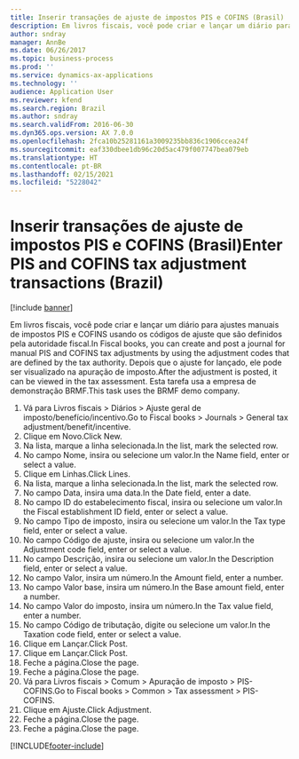 ```yaml
---
title: Inserir transações de ajuste de impostos PIS e COFINS (Brasil)
description: Em livros fiscais, você pode criar e lançar um diário para ajustes manuais de impostos PIS e COFINS usando os códigos de ajuste que são definidos pela autoridade fiscal.
author: sndray
manager: AnnBe
ms.date: 06/26/2017
ms.topic: business-process
ms.prod: ''
ms.service: dynamics-ax-applications
ms.technology: ''
audience: Application User
ms.reviewer: kfend
ms.search.region: Brazil
ms.author: sndray
ms.search.validFrom: 2016-06-30
ms.dyn365.ops.version: AX 7.0.0
ms.openlocfilehash: 2fca10b25281161a3009235bb836c1906ccea24f
ms.sourcegitcommit: eaf330dbee1db96c20d5ac479f007747bea079eb
ms.translationtype: HT
ms.contentlocale: pt-BR
ms.lasthandoff: 02/15/2021
ms.locfileid: "5228042"
---
```

# <a name="enter-pis-and-cofins-tax-adjustment-transactions-brazil"></a><span data-ttu-id="7d981-103">Inserir transações de ajuste de impostos PIS e COFINS (Brasil)</span><span class="sxs-lookup"><span data-stu-id="7d981-103">Enter PIS and COFINS tax adjustment transactions (Brazil)</span></span>

[!include [banner](../../includes/banner.md)]

<span data-ttu-id="7d981-104">Em livros fiscais, você pode criar e lançar um diário para ajustes manuais de impostos PIS e COFINS usando os códigos de ajuste que são definidos pela autoridade fiscal.</span><span class="sxs-lookup"><span data-stu-id="7d981-104">In Fiscal books, you can create and post a journal for manual PIS and COFINS tax adjustments by using the adjustment codes that are defined by the tax authority.</span></span> <span data-ttu-id="7d981-105">Depois que o ajuste for lançado, ele pode ser visualizado na apuração de imposto.</span><span class="sxs-lookup"><span data-stu-id="7d981-105">After the adjustment is posted, it can be viewed in the tax assessment.</span></span> <span data-ttu-id="7d981-106">Esta tarefa usa a empresa de demonstração BRMF.</span><span class="sxs-lookup"><span data-stu-id="7d981-106">This task uses the BRMF demo company.</span></span>

1. <span data-ttu-id="7d981-107">Vá para Livros fiscais > Diários > Ajuste geral de imposto/benefício/incentivo.</span><span class="sxs-lookup"><span data-stu-id="7d981-107">Go to Fiscal books > Journals > General tax adjustment/benefit/incentive.</span></span>
2. <span data-ttu-id="7d981-108">Clique em Novo.</span><span class="sxs-lookup"><span data-stu-id="7d981-108">Click New.</span></span>
3. <span data-ttu-id="7d981-109">Na lista, marque a linha selecionada.</span><span class="sxs-lookup"><span data-stu-id="7d981-109">In the list, mark the selected row.</span></span>
4. <span data-ttu-id="7d981-110">No campo Nome, insira ou selecione um valor.</span><span class="sxs-lookup"><span data-stu-id="7d981-110">In the Name field, enter or select a value.</span></span>
5. <span data-ttu-id="7d981-111">Clique em Linhas.</span><span class="sxs-lookup"><span data-stu-id="7d981-111">Click Lines.</span></span>
6. <span data-ttu-id="7d981-112">Na lista, marque a linha selecionada.</span><span class="sxs-lookup"><span data-stu-id="7d981-112">In the list, mark the selected row.</span></span>
7. <span data-ttu-id="7d981-113">No campo Data, insira uma data.</span><span class="sxs-lookup"><span data-stu-id="7d981-113">In the Date field, enter a date.</span></span>
8. <span data-ttu-id="7d981-114">No campo ID do estabelecimento fiscal, insira ou selecione um valor.</span><span class="sxs-lookup"><span data-stu-id="7d981-114">In the Fiscal establishment ID field, enter or select a value.</span></span>
9. <span data-ttu-id="7d981-115">No campo Tipo de imposto, insira ou selecione um valor.</span><span class="sxs-lookup"><span data-stu-id="7d981-115">In the Tax type field, enter or select a value.</span></span>
10. <span data-ttu-id="7d981-116">No campo Código de ajuste, insira ou selecione um valor.</span><span class="sxs-lookup"><span data-stu-id="7d981-116">In the Adjustment code field, enter or select a value.</span></span>
11. <span data-ttu-id="7d981-117">No campo Descrição, insira ou selecione um valor.</span><span class="sxs-lookup"><span data-stu-id="7d981-117">In the Description field, enter or select a value.</span></span>
12. <span data-ttu-id="7d981-118">No campo Valor, insira um número.</span><span class="sxs-lookup"><span data-stu-id="7d981-118">In the Amount field, enter a number.</span></span>
13. <span data-ttu-id="7d981-119">No campo Valor base, insira um número.</span><span class="sxs-lookup"><span data-stu-id="7d981-119">In the Base amount field, enter a number.</span></span>
14. <span data-ttu-id="7d981-120">No campo Valor do imposto, insira um número.</span><span class="sxs-lookup"><span data-stu-id="7d981-120">In the Tax value field, enter a number.</span></span>
15. <span data-ttu-id="7d981-121">No campo Código de tributação, digite ou selecione um valor.</span><span class="sxs-lookup"><span data-stu-id="7d981-121">In the Taxation code field, enter or select a value.</span></span>
16. <span data-ttu-id="7d981-122">Clique em Lançar.</span><span class="sxs-lookup"><span data-stu-id="7d981-122">Click Post.</span></span>
17. <span data-ttu-id="7d981-123">Clique em Lançar.</span><span class="sxs-lookup"><span data-stu-id="7d981-123">Click Post.</span></span>
18. <span data-ttu-id="7d981-124">Feche a página.</span><span class="sxs-lookup"><span data-stu-id="7d981-124">Close the page.</span></span>
19. <span data-ttu-id="7d981-125">Feche a página.</span><span class="sxs-lookup"><span data-stu-id="7d981-125">Close the page.</span></span>
20. <span data-ttu-id="7d981-126">Vá para Livros fiscais > Comum > Apuração de imposto > PIS-COFINS.</span><span class="sxs-lookup"><span data-stu-id="7d981-126">Go to Fiscal books > Common > Tax assessment > PIS-COFINS.</span></span>
21. <span data-ttu-id="7d981-127">Clique em Ajuste.</span><span class="sxs-lookup"><span data-stu-id="7d981-127">Click Adjustment.</span></span>
22. <span data-ttu-id="7d981-128">Feche a página.</span><span class="sxs-lookup"><span data-stu-id="7d981-128">Close the page.</span></span>
23. <span data-ttu-id="7d981-129">Feche a página.</span><span class="sxs-lookup"><span data-stu-id="7d981-129">Close the page.</span></span>



[!INCLUDE[footer-include](../../../includes/footer-banner.md)]
